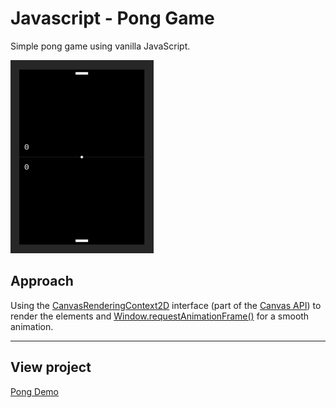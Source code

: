 # Javascript - Pong Game

Simple pong game using vanilla JavaScript.

![Pong Game Preview](./preview.png)

## Approach

Using the [CanvasRenderingContext2D](https://developer.mozilla.org/en-US/docs/Web/API/CanvasRenderingContext2D) interface (part of the [Canvas API](https://developer.mozilla.org/en-US/docs/Web/API/Canvas_API))  to render the elements and [Window.requestAnimationFrame()](https://developer.mozilla.org/en-US/docs/Web/API/window/requestAnimationFrame) for a smooth animation.


---

## View project

<a href="https://marnitzmalan.github.io/JS-Pong/" target="_blank">Pong Demo</a>
